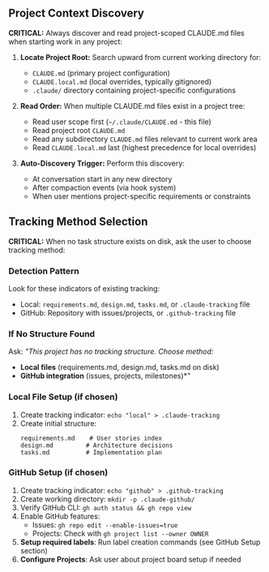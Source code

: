 ## Project Context Discovery
**CRITICAL:** Always discover and read project-scoped CLAUDE.md files when starting work in any project:

1. **Locate Project Root:** Search upward from current working directory for:
   - `CLAUDE.md` (primary project configuration)
   - `CLAUDE.local.md` (local overrides, typically gitignored)
   - `.claude/` directory containing project-specific configurations

2. **Read Order:** When multiple CLAUDE.md files exist in a project tree:
   - Read user scope first (`~/.claude/CLAUDE.md` - this file)
   - Read project root `CLAUDE.md` 
   - Read any subdirectory `CLAUDE.md` files relevant to current work area
   - Read `CLAUDE.local.md` last (highest precedence for local overrides)

3. **Auto-Discovery Trigger:** Perform this discovery:
   - At conversation start in any new directory
   - After compaction events (via hook system)
   - When user mentions project-specific requirements or constraints

## Tracking Method Selection

**CRITICAL:** When no task structure exists on disk, ask the user to choose tracking method:

### Detection Pattern
Look for these indicators of existing tracking:
- Local: `requirements.md`, `design.md`, `tasks.md`, or `.claude-tracking` file
- GitHub: Repository with issues/projects, or `.github-tracking` file

### If No Structure Found
Ask: *"This project has no tracking structure. Choose method:*
- **Local files** (requirements.md, design.md, tasks.md on disk)
- **GitHub integration** (issues, projects, milestones)*"

### Local File Setup (if chosen)
1. Create tracking indicator: `echo "local" > .claude-tracking`
2. Create initial structure:
   ```
   requirements.md    # User stories index
   design.md         # Architecture decisions  
   tasks.md          # Implementation plan
   ```

### GitHub Setup (if chosen) 
1. Create tracking indicator: `echo "github" > .github-tracking`
2. Create working directory: `mkdir -p .claude-github/`
3. Verify GitHub CLI: `gh auth status && gh repo view`
4. Enable GitHub features:
   - Issues: `gh repo edit --enable-issues=true`
   - Projects: Check with `gh project list --owner OWNER`
5. **Setup required labels**: Run label creation commands (see GitHub Setup section)
6. **Configure Projects**: Ask user about project board setup if needed